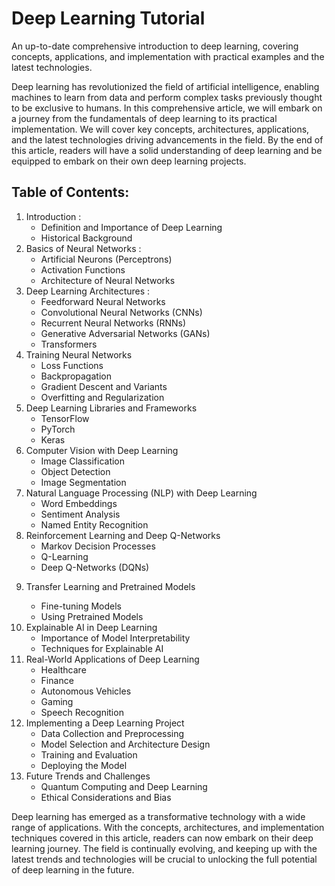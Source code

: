 # Deep Learning Tutorial
An up-to-date comprehensive introduction to deep learning, covering concepts, applications, and implementation with practical examples and the latest technologies.

Deep learning has revolutionized the field of artificial intelligence, enabling machines to learn from data and perform complex tasks previously thought to be exclusive to humans. In this comprehensive article, we will embark on a journey from the fundamentals of deep learning to its practical implementation. We will cover key concepts, architectures, applications, and the latest technologies driving advancements in the field. By the end of this article, readers will have a solid understanding of deep learning and be equipped to embark on their own deep learning projects.

## Table of Contents:
<ol>
    <li>Introduction :
      <ul>
        <li>Definition and Importance of Deep Learning</li>
        <li>Historical Background</li>
      </ul>
    </li>
  <li>Basics of Neural Networks :
    <ul>
      <li>Artificial Neurons (Perceptrons)</li>
      <li>Activation Functions</li>
      <li>Architecture of Neural Networks</li>
    </ul>
  </li>
  <li>Deep Learning Architectures :
    <ul>
      <li>Feedforward Neural Networks</li>
      <li>Convolutional Neural Networks (CNNs)</li>
      <li>Recurrent Neural Networks (RNNs) </li>
      <li>Generative Adversarial Networks (GANs)</li>
      <li>Transformers
    </ul>
  </li>
  <li>
    Training Neural Networks
    <ul>
 <li>Loss Functions</li>
 <li>Backpropagation</li>
 <li>Gradient Descent and Variants</li>
 <li>Overfitting and Regularization</li></ul>
  </li>

<li>
  Deep Learning Libraries and Frameworks
<ul>
<li>TensorFlow</li> 
<li>PyTorch</li>
<li>Keras</li>
</ul>
</li>

<li>
  Computer Vision with Deep Learning
  <ul>
<li> Image Classification</li>
<li>Object Detection</li>
<li>Image Segmentation</li>
  </ul>
  </li>

<li>
  Natural Language Processing (NLP) with Deep Learning
<ul>
<li>Word Embeddings</li>
<li>Sentiment Analysis</li>
<li>Named Entity Recognition</li>
</ul>
</li>

<li>
  Reinforcement Learning and Deep Q-Networks
<ul>
  <li>Markov Decision Processes</li>
<li>Q-Learning</li>
<li>Deep Q-Networks (DQNs)</li>
</ul>
</li>

<li>
  
Transfer Learning and Pretrained Models
<ul>
<li> Fine-tuning Models</li>
<li>Using Pretrained Models</li>
</ul>
</li>

<li>
  Explainable AI in Deep Learning
<ul>
  <li> Importance of Model Interpretability</li>
<li>Techniques for Explainable AI</li>
</ul>
</li>

<li>
Real-World Applications of Deep Learning
<ul>
<li>Healthcare</li>
<li>Finance</li>
<li>Autonomous Vehicles</li>
<li>Gaming</li>
<li>Speech Recognition</li>
</ul>
</li>

<li>
Implementing a Deep Learning Project
<ul>
<li>Data Collection and Preprocessing</li>
<li>Model Selection and Architecture Design</li>
<li>Training and Evaluation</li>
<li>Deploying the Model</li>
</ul>
</li>

<li>
Future Trends and Challenges
<ul>
  
  <li>Quantum Computing and Deep Learning</li>
<li>Ethical Considerations and Bias</li>
</ul>
</li>
</ol>

<p>Deep learning has emerged as a transformative technology with a wide range of applications. With the concepts, architectures, and implementation techniques covered in this article, readers can now embark on their deep learning journey. The field is continually evolving, and keeping up with the latest trends and technologies will be crucial to unlocking the full potential of deep learning in the future.</p>
